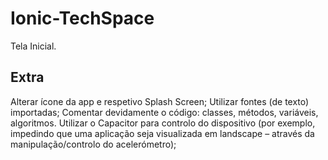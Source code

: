 # Ionic-TechSpace

 Tela Inicial.

## Extra

Alterar ícone da app e respetivo Splash Screen;
Utilizar fontes (de texto) importadas;
Comentar devidamente o código: classes, métodos, variáveis, algoritmos.
Utilizar o Capacitor para controlo do dispositivo (por exemplo, impedindo que uma
aplicação seja visualizada em landscape – através da manipulação/controlo do
acelerómetro);
